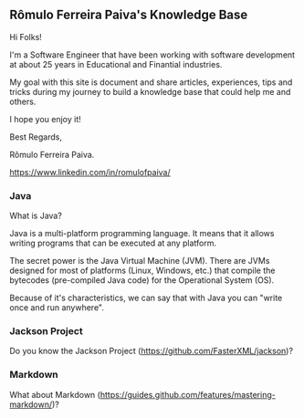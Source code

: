 ## Rômulo Ferreira Paiva's Knowledge Base

Hi Folks!

I'm a Software Engineer that have been working with software development at about 25 years in Educational and Finantial industries.

My goal with this site is document and share articles, experiences, tips and tricks during my journey to build a knowledge base that could help me and others.

I hope you enjoy it!

Best Regards,

Rômulo Ferreira Paiva.

https://www.linkedin.com/in/romulofpaiva/

### Java
What is Java?

Java is a multi-platform programming language. It means that it allows writing programs that can be executed at any platform.

The secret power is the Java Virtual Machine (JVM). There are JVMs designed for most of platforms (Linux, Windows, etc.) that compile the bytecodes (pre-compiled Java code) for the Operational System (OS).

Because of it's characteristics, we can say that with Java you can "write once and run anywhere".

### Jackson Project
Do you know the Jackson Project (https://github.com/FasterXML/jackson)?

### Markdown
What about Markdown (https://guides.github.com/features/mastering-markdown/)?

